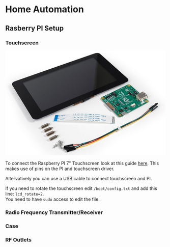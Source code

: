 Home Automation
===============

Rasberry PI Setup
-----------------

### Touchscreen
<p align="center">
<img src="img/rpi-touchscreen.jpg">
</p>

To connect the Raspberry PI 7" Touchscreen look at this guide [here](https://thepihut.com/blogs/raspberry-pi-tutorials/45295044-raspberry-pi-7-touch-screen-assembly-guide).
This makes use of pins on the PI and touchscreen driver.

Altervatively you can use a USB cable to connect touchscreen and PI.

If you need to rotate the touchscreen edit `/boot/config.txt` and add this line: `lcd_rotate=2`.   
You need to have `sudo` access to edit the file.

### Radio Frequency Transmitter/Receiver

### Case

### RF Outlets
